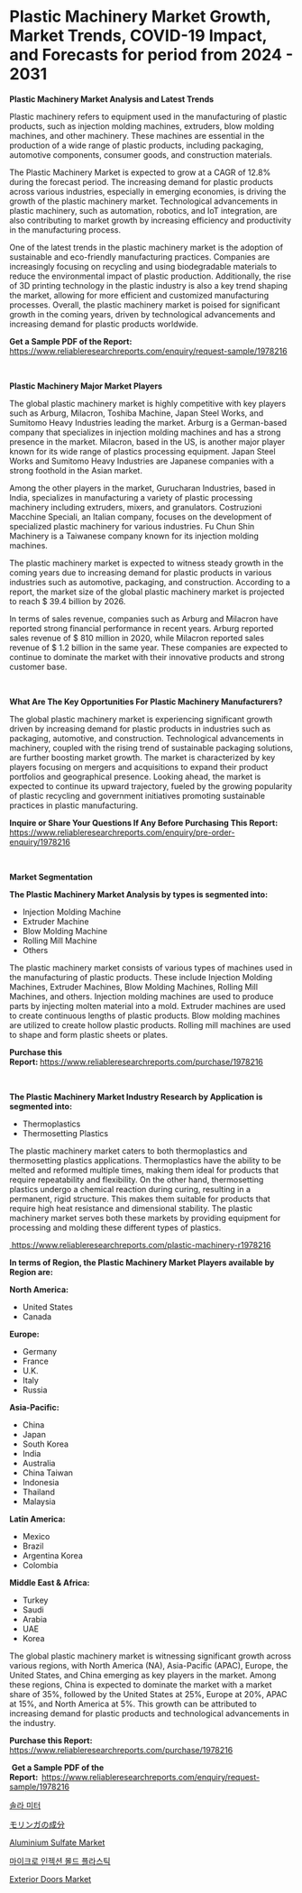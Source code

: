 <p><h1>Plastic Machinery Market Growth, Market Trends, COVID-19 Impact, and Forecasts for period from 2024 - 2031</h1></p><p><strong>Plastic Machinery Market Analysis and Latest Trends</strong></p>
<p><p>Plastic machinery refers to equipment used in the manufacturing of plastic products, such as injection molding machines, extruders, blow molding machines, and other machinery. These machines are essential in the production of a wide range of plastic products, including packaging, automotive components, consumer goods, and construction materials.</p><p>The Plastic Machinery Market is expected to grow at a CAGR of 12.8% during the forecast period. The increasing demand for plastic products across various industries, especially in emerging economies, is driving the growth of the plastic machinery market. Technological advancements in plastic machinery, such as automation, robotics, and IoT integration, are also contributing to market growth by increasing efficiency and productivity in the manufacturing process.</p><p>One of the latest trends in the plastic machinery market is the adoption of sustainable and eco-friendly manufacturing practices. Companies are increasingly focusing on recycling and using biodegradable materials to reduce the environmental impact of plastic production. Additionally, the rise of 3D printing technology in the plastic industry is also a key trend shaping the market, allowing for more efficient and customized manufacturing processes. Overall, the plastic machinery market is poised for significant growth in the coming years, driven by technological advancements and increasing demand for plastic products worldwide.</p></p>
<p><strong>Get a Sample PDF of the Report:&nbsp;</strong> <a href="https://www.reliableresearchreports.com/enquiry/request-sample/1978216">https://www.reliableresearchreports.com/enquiry/request-sample/1978216</a></p>
<p>&nbsp;</p>
<p><strong>Plastic Machinery Major Market Players</strong></p>
<p><p>The global plastic machinery market is highly competitive with key players such as Arburg, Milacron, Toshiba Machine, Japan Steel Works, and Sumitomo Heavy Industries leading the market. Arburg is a German-based company that specializes in injection molding machines and has a strong presence in the market. Milacron, based in the US, is another major player known for its wide range of plastics processing equipment. Japan Steel Works and Sumitomo Heavy Industries are Japanese companies with a strong foothold in the Asian market.</p><p>Among the other players in the market, Gurucharan Industries, based in India, specializes in manufacturing a variety of plastic processing machinery including extruders, mixers, and granulators. Costruzioni Macchine Speciali, an Italian company, focuses on the development of specialized plastic machinery for various industries. Fu Chun Shin Machinery is a Taiwanese company known for its injection molding machines.</p><p>The plastic machinery market is expected to witness steady growth in the coming years due to increasing demand for plastic products in various industries such as automotive, packaging, and construction. According to a report, the market size of the global plastic machinery market is projected to reach $ 39.4 billion by 2026.</p><p>In terms of sales revenue, companies such as Arburg and Milacron have reported strong financial performance in recent years. Arburg reported sales revenue of $ 810 million in 2020, while Milacron reported sales revenue of $ 1.2 billion in the same year. These companies are expected to continue to dominate the market with their innovative products and strong customer base.</p></p>
<p>&nbsp;</p>
<p><strong>What Are The Key Opportunities For Plastic Machinery Manufacturers?</strong></p>
<p><p>The global plastic machinery market is experiencing significant growth driven by increasing demand for plastic products in industries such as packaging, automotive, and construction. Technological advancements in machinery, coupled with the rising trend of sustainable packaging solutions, are further boosting market growth. The market is characterized by key players focusing on mergers and acquisitions to expand their product portfolios and geographical presence. Looking ahead, the market is expected to continue its upward trajectory, fueled by the growing popularity of plastic recycling and government initiatives promoting sustainable practices in plastic manufacturing.</p></p>
<p><strong>Inquire or Share Your Questions If Any Before Purchasing This Report:</strong> <a href="https://www.reliableresearchreports.com/enquiry/pre-order-enquiry/1978216">https://www.reliableresearchreports.com/enquiry/pre-order-enquiry/1978216</a></p>
<p>&nbsp;</p>
<p><strong>Market Segmentation</strong></p>
<p><strong>The Plastic Machinery Market Analysis by types is segmented into:</strong></p>
<p><ul><li>Injection Molding Machine</li><li>Extruder Machine</li><li>Blow Molding Machine</li><li>Rolling Mill Machine</li><li>Others</li></ul></p>
<p><p>The plastic machinery market consists of various types of machines used in the manufacturing of plastic products. These include Injection Molding Machines, Extruder Machines, Blow Molding Machines, Rolling Mill Machines, and others. Injection molding machines are used to produce parts by injecting molten material into a mold. Extruder machines are used to create continuous lengths of plastic products. Blow molding machines are utilized to create hollow plastic products. Rolling mill machines are used to shape and form plastic sheets or plates.</p></p>
<p><strong>Purchase this Report:&nbsp;</strong><a href="https://www.reliableresearchreports.com/purchase/1978216">https://www.reliableresearchreports.com/purchase/1978216</a></p>
<p>&nbsp;</p>
<p><strong>The Plastic Machinery Market Industry Research by Application is segmented into:</strong></p>
<p><ul><li>Thermoplastics</li><li>Thermosetting Plastics</li></ul></p>
<p><p>The plastic machinery market caters to both thermoplastics and thermosetting plastics applications. Thermoplastics have the ability to be melted and reformed multiple times, making them ideal for products that require repeatability and flexibility. On the other hand, thermosetting plastics undergo a chemical reaction during curing, resulting in a permanent, rigid structure. This makes them suitable for products that require high heat resistance and dimensional stability. The plastic machinery market serves both these markets by providing equipment for processing and molding these different types of plastics.</p></p>
<p><a href="https://www.reliableresearchreports.com/plastic-machinery-r1978216">&nbsp;https://www.reliableresearchreports.com/plastic-machinery-r1978216</a></p>
<p><strong>In terms of Region, the Plastic Machinery Market Players available by Region are:</strong></p>
<p>
    <p> <strong> North America: </strong>
        <ul>
            <li>United States</li>
            <li>Canada</li>
        </ul>
        </p> 
    <p> <strong> Europe: </strong>
        <ul>
            <li>Germany</li>
            <li>France</li>
            <li>U.K.</li>
            <li>Italy</li>
            <li>Russia</li>
        </ul>
        </p> 
    <p> <strong> Asia-Pacific: </strong>
        <ul>
            <li>China</li>
            <li>Japan</li>
            <li>South Korea</li>
            <li>India</li>
            <li>Australia</li>
            <li>China Taiwan</li>
            <li>Indonesia</li>
            <li>Thailand</li>
            <li>Malaysia</li>
        </ul>
        </p> 
    <p> <strong> Latin America: </strong>
        <ul>
            <li>Mexico</li>
            <li>Brazil</li>
            <li>Argentina Korea</li>
            <li>Colombia</li>
        </ul>
        </p> 
    <p> <strong> Middle East & Africa: </strong>
        <ul>
            <li>Turkey</li>
            <li>Saudi</li>
            <li>Arabia</li>
            <li>UAE</li>
            <li>Korea</li>
        </ul>
    </p>
    </p>
<p><p>The global plastic machinery market is witnessing significant growth across various regions, with North America (NA), Asia-Pacific (APAC), Europe, the United States, and China emerging as key players in the market. Among these regions, China is expected to dominate the market with a market share of 35%, followed by the United States at 25%, Europe at 20%, APAC at 15%, and North America at 5%. This growth can be attributed to increasing demand for plastic products and technological advancements in the industry.</p></p>
<p><strong>Purchase this Report: </strong><a href="https://www.reliableresearchreports.com/purchase/1978216">https://www.reliableresearchreports.com/purchase/1978216</a></p>
<p>&nbsp;<strong>Get a Sample PDF of the Report:&nbsp;&nbsp;</strong><a href="https://www.reliableresearchreports.com/enquiry/request-sample/1978216">https://www.reliableresearchreports.com/enquiry/request-sample/1978216</a></p>
<p><strong></strong></p>
<p><p><a href="https://medium.com/@dadanedu33/%ED%83%9C%EC%96%91%EA%B4%91-%EB%AF%B8%ED%84%B0-%EC%8B%9C%EC%9E%A5-%EC%8B%9C%EC%9E%A5-cagr-%EC%8B%9C%EC%9E%A5-%EB%8F%99%ED%96%A5-%EB%B0%8F-%EC%84%B1%EC%9E%A5-%EC%A0%84%EB%9E%B5%EC%97%90-%EB%8C%80%ED%95%9C-%ED%86%B5%EC%B0%B0%EB%A0%A5-b9a3f7372f79">솔라 미터</a></p><p><a href="https://medium.com/@deontestanton2023/%E3%83%A2%E3%83%AA%E3%83%B3%E3%82%AC%E3%81%AE%E6%88%90%E5%88%86%E5%B8%82%E5%A0%B4%E8%A6%8F%E6%A8%A1%E3%81%A8%E5%B8%82%E5%A0%B4%E5%8B%95%E5%90%91-%E5%AE%8C%E5%85%A8%E3%81%AA%E6%A5%AD%E7%95%8C%E6%A6%82%E8%A6%81-2024%E5%B9%B4%E3%81%8B%E3%82%892031%E5%B9%B4-0ee95c0ce7aa">モリンガの成分</a></p><p><a href="https://issuu.com/reportprime-2/docs/aluminium-sulfate-market-size-2030.pptx">Aluminium Sulfate Market</a></p><p><a href="https://medium.com/@demarcuskuhlman/%EB%AF%B8%EC%84%B8-%EC%82%AC%EC%B6%9C-%EC%84%B1%ED%98%95-%ED%94%8C%EB%9D%BC%EC%8A%A4%ED%8B%B1-%EC%8B%9C%EC%9E%A5-%EA%B7%9C%EB%AA%A8-%EB%B0%8F-%EC%8B%9C%EC%9E%A5-%EB%8F%99%ED%96%A5-%EC%A0%84%EC%97%85%EA%B3%84-%EA%B0%9C%EC%9A%94-2024%EB%85%84%EB%B6%80%ED%84%B0-2031%EB%85%84%EA%B9%8C%EC%A7%80-10425647c940">마이크로 인젝션 몰드 플라스틱</a></p><p><a href="https://github.com/sonuprakash1/Market-Research-Report-List-2/blob/main/exterior-doors-market.md">Exterior Doors Market</a></p></p>